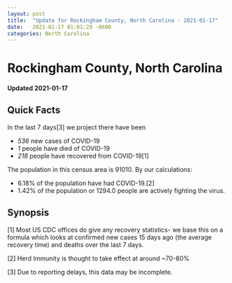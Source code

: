 ```yaml
---
layout: post
title:  "Update for Rockingham County, North Carolina - 2021-01-17"
date:   2021-01-17 01:01:29 -0600
categories: North Carolina
---
```


# Rockingham County, North Carolina
#### Updated 2021-01-17

## Quick Facts

In the last 7 days[3] we project there have been
- *536* new cases of COVID-19
- *1* people have died of COVID-19
- *218* people have recovered from COVID-19[1]

The population in this census area is 91010. By our calculations:
- 6.18% of the population have had COVID-19.[2]
- 1.42% of the population or 1294.0 people are actively fighting the virus.

## Synopsis




[1] Most US CDC offices do give any recovery statistics- we base this on a formula which looks at confirmed new cases
15 days ago (the average recovery time) and deaths over the last 7 days.

[2] Herd Immunity is thought to take effect at around ~70-80%

[3] Due to reporting delays, this data may be incomplete.
 
    